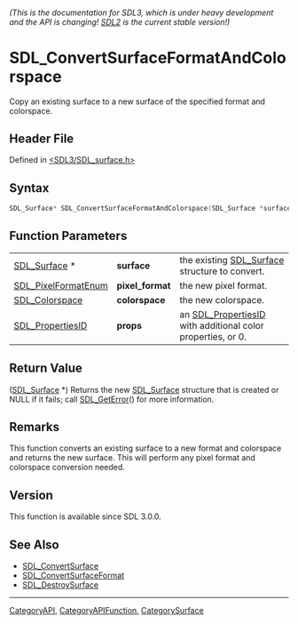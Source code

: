 ###### (This is the documentation for SDL3, which is under heavy development and the API is changing! [SDL2](https://wiki.libsdl.org/SDL2/) is the current stable version!)
# SDL_ConvertSurfaceFormatAndColorspace

Copy an existing surface to a new surface of the specified format and colorspace.

## Header File

Defined in [<SDL3/SDL_surface.h>](https://github.com/libsdl-org/SDL/blob/main/include/SDL3/SDL_surface.h)

## Syntax

```c
SDL_Surface* SDL_ConvertSurfaceFormatAndColorspace(SDL_Surface *surface, SDL_PixelFormatEnum pixel_format, SDL_Colorspace colorspace, SDL_PropertiesID props);
```

## Function Parameters

|                                            |                  |                                                                                 |
| ------------------------------------------ | ---------------- | ------------------------------------------------------------------------------- |
| [SDL_Surface](SDL_Surface) *               | **surface**      | the existing [SDL_Surface](SDL_Surface) structure to convert.                   |
| [SDL_PixelFormatEnum](SDL_PixelFormatEnum) | **pixel_format** | the new pixel format.                                                           |
| [SDL_Colorspace](SDL_Colorspace)           | **colorspace**   | the new colorspace.                                                             |
| [SDL_PropertiesID](SDL_PropertiesID)       | **props**        | an [SDL_PropertiesID](SDL_PropertiesID) with additional color properties, or 0. |

## Return Value

([SDL_Surface](SDL_Surface) *) Returns the new [SDL_Surface](SDL_Surface)
structure that is created or NULL if it fails; call
[SDL_GetError](SDL_GetError)() for more information.

## Remarks

This function converts an existing surface to a new format and colorspace
and returns the new surface. This will perform any pixel format and
colorspace conversion needed.

## Version

This function is available since SDL 3.0.0.

## See Also

- [SDL_ConvertSurface](SDL_ConvertSurface)
- [SDL_ConvertSurfaceFormat](SDL_ConvertSurfaceFormat)
- [SDL_DestroySurface](SDL_DestroySurface)

----
[CategoryAPI](CategoryAPI), [CategoryAPIFunction](CategoryAPIFunction), [CategorySurface](CategorySurface)

